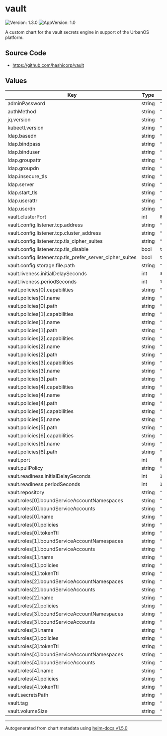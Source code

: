 # vault

![Version: 1.3.0](https://img.shields.io/badge/Version-1.3.0-informational?style=flat-square) ![AppVersion: 1.0](https://img.shields.io/badge/AppVersion-1.0-informational?style=flat-square)

A custom chart for the vault secrets engine in support of the UrbanOS platform.

## Source Code

* <https://github.com/hashicorp/vault>

## Values

| Key | Type | Default | Description |
|-----|------|---------|-------------|
| adminPassword | string | `"admin"` |  |
| authMethod | string | `""` |  |
| jq.version | string | `"1.6"` |  |
| kubectl.version | string | `"1.14.0"` |  |
| ldap.basedn | string | `"basedn"` |  |
| ldap.bindpass | string | `"bindpass"` |  |
| ldap.binduser | string | `"binduser"` |  |
| ldap.groupattr | string | `"groupattr"` |  |
| ldap.groupdn | string | `"groupdn"` |  |
| ldap.insecure_tls | string | `"insecure_tls"` |  |
| ldap.server | string | `"server"` |  |
| ldap.start_tls | string | `"start_tls"` |  |
| ldap.userattr | string | `"userattr"` |  |
| ldap.userdn | string | `"userdn"` |  |
| vault.clusterPort | int | `8201` |  |
| vault.config.listener.tcp.address | string | `"[::]:8200"` |  |
| vault.config.listener.tcp.cluster_address | string | `"[::]:8201"` |  |
| vault.config.listener.tcp.tls_cipher_suites | string | `"TLS_ECDHE_RSA_WITH_AES_128_GCM_SHA256,TLS_ECDHE_ECDSA_WITH_AES_128_GCM_SHA256,TLS_ECDHE_RSA_WITH_AES_256_GCM_SHA384,TLS_ECDHE_ECDSA_WITH_AES_256_GCM_SHA384,TLS_ECDHE_RSA_WITH_AES_128_CBC_SHA,TLS_ECDHE_ECDSA_WITH_AES_128_CBC_SHA,TLS_ECDHE_RSA_WITH_AES_256_CBC_SHA,TLS_ECDHE_ECDSA_WITH_AES_256_CBC_SHA,TLS_RSA_WITH_AES_128_GCM_SHA256,TLS_RSA_WITH_AES_256_GCM_SHA384,TLS_RSA_WITH_AES_128_CBC_SHA,TLS_RSA_WITH_AES_256_CBC_SHA"` |  |
| vault.config.listener.tcp.tls_disable | bool | `true` |  |
| vault.config.listener.tcp.tls_prefer_server_cipher_suites | bool | `true` |  |
| vault.config.storage.file.path | string | `"/keys"` |  |
| vault.liveness.initialDelaySeconds | int | `30` |  |
| vault.liveness.periodSeconds | int | `10` |  |
| vault.policies[0].capabilities | string | `"[\"read\", \"list\"]"` |  |
| vault.policies[0].name | string | `"dataset_access_keys"` |  |
| vault.policies[0].path | string | `"secrets/smart_city/ingestion/*"` |  |
| vault.policies[1].capabilities | string | `"[\"read\", \"list\"]"` |  |
| vault.policies[1].name | string | `"reaper_aws"` |  |
| vault.policies[1].path | string | `"secrets/smart_city/aws_keys/reaper"` |  |
| vault.policies[2].capabilities | string | `"[\"read\", \"list\"]"` |  |
| vault.policies[2].name | string | `"odo_aws"` |  |
| vault.policies[2].path | string | `"secrets/smart_city/aws_keys/odo"` |  |
| vault.policies[3].capabilities | string | `"[\"read\", \"list\"]"` |  |
| vault.policies[3].name | string | `"discovery_api_aws"` |  |
| vault.policies[3].path | string | `"secrets/smart_city/aws_keys/discovery_api"` |  |
| vault.policies[4].capabilities | string | `"[\"create\", \"update\"]"` |  |
| vault.policies[4].name | string | `"andi_write_only"` |  |
| vault.policies[4].path | string | `"secrets/smart_city/ingestion/*"` |  |
| vault.policies[5].capabilities | string | `"[\"read\", \"list\"]"` |  |
| vault.policies[5].name | string | `"andi_aws_keys"` |  |
| vault.policies[5].path | string | `"secrets/smart_city/aws_keys/andi"` |  |
| vault.policies[6].capabilities | string | `"[\"read\", \"list\"]"` |  |
| vault.policies[6].name | string | `"andi_auth0"` |  |
| vault.policies[6].path | string | `"secrets/smart_city/auth0/andi"` |  |
| vault.port | int | `8200` |  |
| vault.pullPolicy | string | `"IfNotPresent"` |  |
| vault.readiness.initialDelaySeconds | int | `10` |  |
| vault.readiness.periodSeconds | int | `10` |  |
| vault.repository | string | `"vault"` |  |
| vault.roles[0].boundServiceAccountNamespaces | string | `"urban-os"` |  |
| vault.roles[0].boundServiceAccounts | string | `"discovery-api"` |  |
| vault.roles[0].name | string | `"discovery-api-role"` |  |
| vault.roles[0].policies | string | `"discovery_api_aws"` |  |
| vault.roles[0].tokenTtl | string | `"2m"` |  |
| vault.roles[1].boundServiceAccountNamespaces | string | `"urban-os"` |  |
| vault.roles[1].boundServiceAccounts | string | `"reaper"` |  |
| vault.roles[1].name | string | `"reaper-role"` |  |
| vault.roles[1].policies | string | `"reaper_aws,dataset_access_keys"` |  |
| vault.roles[1].tokenTtl | string | `"2m"` |  |
| vault.roles[2].boundServiceAccountNamespaces | string | `"urban-os"` |  |
| vault.roles[2].boundServiceAccounts | string | `"odo"` |  |
| vault.roles[2].name | string | `"odo-role"` |  |
| vault.roles[2].policies | string | `"odo_aws"` |  |
| vault.roles[3].boundServiceAccountNamespaces | string | `"urban-os"` |  |
| vault.roles[3].boundServiceAccounts | string | `"andi"` |  |
| vault.roles[3].name | string | `"andi-role"` |  |
| vault.roles[3].policies | string | `"andi_auth0,andi_write_only,andi_aws_keys"` |  |
| vault.roles[3].tokenTtl | string | `"2m"` |  |
| vault.roles[4].boundServiceAccountNamespaces | string | `"urban-os"` |  |
| vault.roles[4].boundServiceAccounts | string | `"andi-public"` |  |
| vault.roles[4].name | string | `"andi-public-role"` |  |
| vault.roles[4].policies | string | `"andi_auth0,andi_aws_keys"` |  |
| vault.roles[4].tokenTtl | string | `"2m"` |  |
| vault.secretsPath | string | `"secrets/smart_city"` |  |
| vault.tag | string | `"1.3.1"` |  |
| vault.volumeSize | string | `"5Gi"` |  |

----------------------------------------------
Autogenerated from chart metadata using [helm-docs v1.5.0](https://github.com/norwoodj/helm-docs/releases/v1.5.0)
